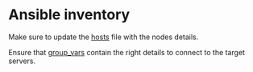 # Ansible inventory

Make sure to update the [hosts](/scripts/ansible/inventory/hosts) file with the nodes details.

Ensure that [group_vars](/scripts/ansible/inventory/group_vars) contain the right details to connect to the target servers.
